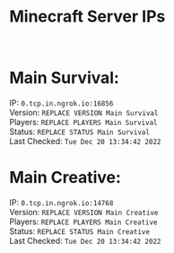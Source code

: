 
# Minecraft Server IPs

</br><h1>Main Survival:</h1>IP: `0.tcp.in.ngrok.io:16856` </br> Version: `REPLACE VERSION Main Survival` </br> Players: `REPLACE PLAYERS Main Survival` </br> Status: `REPLACE STATUS Main Survival` </br> Last Checked: `Tue Dec 20 13:34:42 2022`
</br><h1>Main Creative:</h1>IP: `0.tcp.in.ngrok.io:14768` </br> Version: `REPLACE VERSION Main Creative` </br> Players: `REPLACE PLAYERS Main Creative` </br> Status: `REPLACE STATUS Main Creative` </br> Last Checked: `Tue Dec 20 13:34:42 2022`
